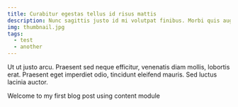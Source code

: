 ```yaml
---
title: Curabitur egestas tellus id risus mattis
description: Nunc sagittis justo id mi volutpat finibus. Morbi quis augue facilisis, dictum tortor vitae, dictum mi. Integer ut ante sed elit fringilla euismod
img: thumbnail.jpg
tags:
  - test
  - another
---
```


Ut ut justo arcu. Praesent sed neque efficitur,
venenatis diam mollis, lobortis erat. Praesent eget
imperdiet odio, tincidunt eleifend mauris. Sed luctus lacinia auctor.

Welcome to my first blog post using content module
